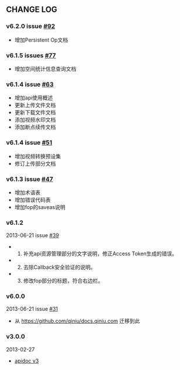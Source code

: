 ## CHANGE LOG

### v6.2.0 issue [#92](https://github.com/qiniu/apidoc/pull/92)

- 增加Persistent Op文档

### v6.1.5 issues [#77](https://github.com/qiniu/apidoc/pull/77)

- 增加空间统计信息查询文档

### v6.1.4 issue [#63](https://github.com/qiniu/apidoc/pull/63)

- 增加api使用概述
- 更新上传文件文档
- 更新下载文件文档
- 添加视频水印文档
- 添加断点续传文档

### v6.1.4 issue [#51](https://github.com/qiniu/apidoc/pull/51)

- 增加视频转换预设集
- 修订上传部分文档

### v6.1.3 issue [#47](https://github.com/qiniu/apidoc/pull/47)

- 增加术语表
- 增加错误代码表
- 增加fop的saveas说明

### v6.1.2

2013-06-21 issue [#39](https://github.com/qiniu/apidoc/pull/39)

- 1. 补充api资源管理部分的文字说明，修正Access Token生成的错误。
- 2. 去除Callback安全验证的说明。
- 3. 修改fop部分的标题，符合右边栏。

### v6.0.0

2013-06-21 issue [#31](https://github.com/qiniu/apidoc/pull/31)

- 从 https://github.com/qiniu/docs.qiniu.com 迁移到此


### v3.0.0

2013-02-27

- [apidoc v3](http://docs.qiniutek.com/v3/api/)

